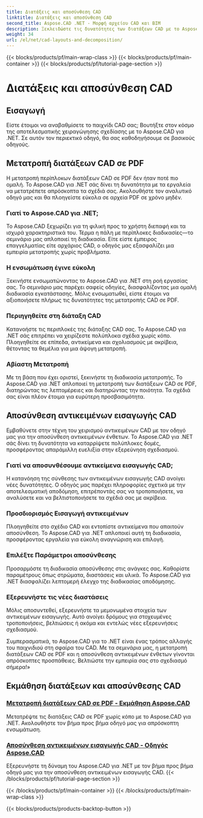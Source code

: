 ```yaml
---
title: Διατάξεις και αποσύνθεση CAD
linktitle: Διατάξεις και αποσύνθεση CAD
second_title: Aspose.CAD .NET - Μορφή αρχείου CAD και BIM
description: Ξεκλειδώστε τις δυνατότητες των διατάξεων CAD με το Aspose.CAD για .NET! Μετατρέψτε εύκολα σχέδια σε PDF χρησιμοποιώντας τον οδηγό μας. Κύρια αποσύνθεση των αντικειμένων εισαγωγής χωρίς κόπο.
weight: 34
url: /el/net/cad-layouts-and-decomposition/
---
```


{{< blocks/products/pf/main-wrap-class >}}
{{< blocks/products/pf/main-container >}}
{{< blocks/products/pf/tutorial-page-section >}}

# Διατάξεις και αποσύνθεση CAD




## Εισαγωγή

Είστε έτοιμοι να αναβαθμίσετε το παιχνίδι CAD σας; Βουτήξτε στον κόσμο της αποτελεσματικής χειραγώγησης σχεδίασης με το Aspose.CAD για .NET. Σε αυτόν τον περιεκτικό οδηγό, θα σας καθοδηγήσουμε σε βασικούς οδηγούς.
## Μετατροπή διατάξεων CAD σε PDF

Η μετατροπή περίπλοκων διατάξεων CAD σε PDF δεν ήταν ποτέ πιο ομαλή. Το Aspose.CAD για .NET σάς δίνει τη δυνατότητα με τα εργαλεία να μετατρέπετε απρόσκοπτα τα σχέδιά σας. Ακολουθήστε τον αναλυτικό οδηγό μας και θα πλοηγείστε εύκολα σε αρχεία PDF σε χρόνο μηδέν.

### Γιατί το Aspose.CAD για .NET;

Το Aspose.CAD ξεχωρίζει για τη φιλική προς το χρήστη διεπαφή και τα ισχυρά χαρακτηριστικά του. Τέρμα η πάλη με περίπλοκες διαδικασίες—το σεμινάριο μας απλοποιεί τη διαδικασία. Είτε είστε έμπειρος επαγγελματίας είτε αρχάριος CAD, ο οδηγός μας εξασφαλίζει μια εμπειρία μετατροπής χωρίς προβλήματα.

### Η ενσωμάτωση έγινε εύκολη

Ξεκινήστε ενσωματώνοντας το Aspose.CAD για .NET στη ροή εργασίας σας. Το σεμινάριο μας παρέχει σαφείς οδηγίες, διασφαλίζοντας μια ομαλή διαδικασία εγκατάστασης. Μόλις ενσωματωθεί, είστε έτοιμοι να αξιοποιήσετε πλήρως τις δυνατότητες της μετατροπής CAD σε PDF.

### Περιηγηθείτε στη διάταξη CAD

Κατανοήστε τις περιπλοκές της διάταξης CAD σας. Το Aspose.CAD για .NET σάς επιτρέπει να χειρίζεστε πολύπλοκα σχέδια χωρίς κόπο. Πλοηγηθείτε σε επίπεδα, αντικείμενα και σχολιασμούς με ακρίβεια, θέτοντας τα θεμέλια για μια άψογη μετατροπή.

### Αβίαστη Μετατροπή

Με τη βάση που έχει οριστεί, ξεκινήστε τη διαδικασία μετατροπής. Το Aspose.CAD για .NET απλοποιεί τη μετατροπή των διατάξεων CAD σε PDF, διατηρώντας τις λεπτομέρειες και διατηρώντας την ποιότητα. Τα σχέδιά σας είναι πλέον έτοιμα για ευρύτερη προσβασιμότητα.

## Αποσύνθεση αντικειμένων εισαγωγής CAD

Εμβαθύνετε στην τέχνη του χειρισμού αντικειμένων CAD με τον οδηγό μας για την αποσύνθεση αντικειμένων ένθετων. Το Aspose.CAD για .NET σάς δίνει τη δυνατότητα να καταρρίψετε πολύπλοκες δομές, προσφέροντας απαράμιλλη ευελιξία στην εξερεύνηση σχεδιασμού.

### Γιατί να αποσυνθέσουμε αντικείμενα εισαγωγής CAD;

Η κατανόηση της σύνθεσης των αντικειμένων εισαγωγής CAD ανοίγει νέες δυνατότητες. Ο οδηγός μας παρέχει πληροφορίες σχετικά με την αποτελεσματική αποδόμηση, επιτρέποντάς σας να τροποποιήσετε, να αναλύσετε και να βελτιστοποιήσετε τα σχέδιά σας με ακρίβεια.

### Προσδιορισμός Εισαγωγή αντικειμένων

Πλοηγηθείτε στο σχέδιο CAD και εντοπίστε αντικείμενα που απαιτούν αποσύνθεση. Το Aspose.CAD για .NET απλοποιεί αυτή τη διαδικασία, προσφέροντας εργαλεία για εύκολη αναγνώριση και επιλογή.

### Επιλέξτε Παράμετροι αποσύνθεσης

Προσαρμόστε τη διαδικασία αποσύνθεσης στις ανάγκες σας. Καθορίστε παραμέτρους όπως στρώματα, διαστάσεις και υλικά. Το Aspose.CAD για .NET διασφαλίζει λεπτομερή έλεγχο της διαδικασίας αποδόμησης.

### Εξερευνήστε τις νέες διαστάσεις

Μόλις αποσυντεθεί, εξερευνήστε τα μεμονωμένα στοιχεία των αντικειμένων εισαγωγής. Αυτό ανοίγει δρόμους για στοχευμένες τροποποιήσεις, βελτιώσεις ή ακόμα και εντελώς νέες εξερευνήσεις σχεδιασμού.

Συμπερασματικά, το Aspose.CAD για το .NET είναι ένας τρόπος αλλαγής του παιχνιδιού στη σφαίρα του CAD. Με τα σεμινάρια μας, η μετατροπή διατάξεων CAD σε PDF και η αποσύνθεση αντικειμένων ένθετων γίνονται απρόσκοπτες προσπάθειες. Βελτιώστε την εμπειρία σας στο σχεδιασμό σήμερα!»
## Εκμάθηση διατάξεων και αποσύνθεσης CAD
### [Μετατροπή διατάξεων CAD σε PDF - Εκμάθηση Aspose.CAD](./converting-cad-layouts-to-pdf/)
Μετατρέψτε τις διατάξεις CAD σε PDF χωρίς κόπο με το Aspose.CAD για .NET. Ακολουθήστε τον βήμα προς βήμα οδηγό μας για απρόσκοπτη ενσωμάτωση.
### [Αποσύνθεση αντικειμένων εισαγωγής CAD - Οδηγός Aspose.CAD](./decomposing-cad-insert-objects/)
Εξερευνήστε τη δύναμη του Aspose.CAD για .NET με τον βήμα προς βήμα οδηγό μας για την αποσύνθεση αντικειμένων εισαγωγής CAD.
{{< /blocks/products/pf/tutorial-page-section >}}

{{< /blocks/products/pf/main-container >}}
{{< /blocks/products/pf/main-wrap-class >}}

{{< blocks/products/products-backtop-button >}}
